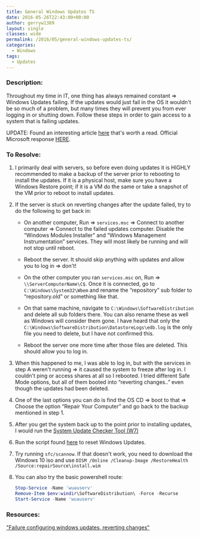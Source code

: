 ```yaml
---
title: General Windows Updates TS
date: 2016-05-26T22:43:00+00:00
author: gerryw1389
layout: single
classes: wide
permalink: /2016/05/general-windows-updates-ts/
categories:
  - Windows
tags:
  - Updates
---
```

<!--more-->

### Description:

Throughout my time in IT, one thing has always remained constant => Windows Updates failing. If the updates would just fail in the OS it wouldn't be so much of a problem, but many times they will prevent you from ever logging in or shutting down. Follow these steps in order to gain access to a system that is failing updates.

UPDATE: Found an interesting article [here](http://pcsupport.about.com/od/system-security/a/prevent-windows-update-problems.htm) that's worth a read. Official Microsoft response [HERE](https://support.microsoft.com/en-us/kb/2509997).

### To Resolve:

1. I primarily deal with servers, so before even doing updates it is HIGHLY recommended to make a backup of the server prior to rebooting to install the updates. If it is a physical host, make sure you have a Windows Restore point; if it is a VM do the same or take a snapshot of the VM prior to reboot to install updates.

2. If the server is stuck on reverting changes after the update failed, try to do the following to get back in:

   - On another computer, Run => `services.msc` => Connect to another computer => Connect to the failed updates computer. Disable the &#8220;Windows Modules Installer&#8221; and &#8220;Windows Management Instrumentation&#8221; services. They will most likely be running and will not stop until reboot.

   - Reboot the server. It should skip anything with updates and allow you to log in => don't!

   - On the other computer you ran `services.msc` on, Run => `\\ServerComputerName\C$`. Once it is connected, go to `C:\Windows\System32\Wbem` and rename the &#8220;repository&#8221; sub folder to &#8220;repository.old&#8221; or something like that.

   - On that same machine, navigate to `C:\Windows\SoftwareDistribution` and delete all sub folders there. You can also rename these as well as Windows will consider them gone. I have heard that only the `C:\Windows\SoftwareDistribution\DatastoreLogs\edb.log` is the only file you need to delete, but I have not confirmed this.

   - Reboot the server one more time after those files are deleted. This should allow you to log in.

3. When this happened to me, I was able to log in, but with the services in step A weren't running => it caused the system to freeze after log in. I couldn't ping or access shares at all so I rebooted. I tried different Safe Mode options, but all of them booted into &#8220;reverting changes..&#8221; even though the updates had been deleted.

4. One of the last options you can do is find the OS CD => boot to that => Choose the option &#8220;Repair Your Computer&#8221; and go back to the backup mentioned in step 1.

5. After you get the system back up to the point prior to installing updates, I would run the [System Update Checker Tool (W7)](https://www.microsoft.com/en-us/download/details.aspx?id=20858)

6. Run the script found [here](http://www.sevenforums.com/tutorials/91738-windows-update-reset.html) to reset Windows Updates.

7. Try running `sfc/scannow`. If that doesn't work, you need to download the Windows 10 iso and use `DISM /Online /Cleanup-Image /RestoreHealth /Source:repairSource\install.wim`

8. You can also try the basic powershell route:

   ```powershell
   Stop-Service -Name 'wuauserv'  
   Remove-Item $env:windir\SoftwareDistribution\ -Force -Recurse  
   Start-Service -Name 'wuauserv'
   ```

### Resources:

["Failure configuring windows updates, reverting changes"](http://www.sbcprojects.com/blog/102-failure-configuring-windows-updates-reverting-changes.html)  
